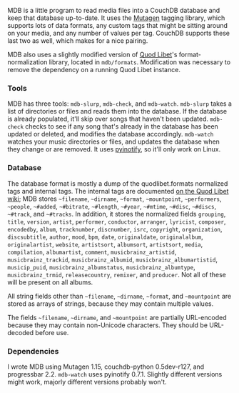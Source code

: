 MDB is a little program to read media files into a CouchDB database
and keep that database up-to-date.
It uses the [Mutagen](code.google.com/p/quodlibet/wiki/Mutagen) tagging library,
which supports lots of data formats,
any custom tags that might be sitting around on your media,
and any number of values per tag.
CouchDB supports these last two as well, which makes for a nice pairing.

MDB also uses a slightly modified version of [Quod Libet](code.google.com/p/quodlibet)'s
format-normalization library, located in `mdb/formats`.
Modification was necessary to remove the dependency on a running Quod Libet instance.

### Tools

MDB has three tools: `mdb-slurp`, `mdb-check`, and `mdb-watch`.
`mdb-slurp` takes a list of directories or files and reads them into the database.
If the database is already populated,
it'll skip over songs that haven't been updated.
`mdb-check` checks to see if any song that's already in the database
has been updated or deleted, and modifies the database accordingly.
`mdb-watch` watches your music directories or files,
and updates the database when they change or are removed.
It uses [pyinotify](http://pyinotify.sourceforge.net/),
so it'll only work on Linux.

### Database

The database format is mostly a dump of the quodlibet.formats normalized tags and internal tags.
The internal tags are documented [on the Quod Libet wiki](http://code.google.com/p/quodlibet/wiki/Guide_InternalTags);
MDB stores `~filename`, `~dirname`, `~format`, `~mountpoint`, `~performers`,  `~people`, `~#added`,
`~#bitrate`, `~#length`, `~#year`, `~#mtime`, `~#disc`, `~#discs`, `~#track`, and `~#tracks`.
In addition, it stores the normalized fields `grouping`, `title`, `version`, `artist`, `performer`,
`conductor`, `arranger`, `lyricist`, `composer`, `encodedby`, `album`, `tracknumber`, `discnumber`,
`isrc`, `copyright`, `organization`, `discsubtitle`, `author`, `mood`, `bpm`, `date`, `originaldate`,
`originalalbum`, `originalartist`, `website`, `artistsort`, `albumsort`, `artistsort`, `media`,
`compilation`, `albumartist`, `comment`, `musicbrainz_artistid`, `musicbrainz_trackid`,
`musicbrainz_albumid`, `musicbrainz_albumartistid`, `musicip_puid`, `musicbrainz_albumstatus`,
`musicbrainz_albumtype`, `musicbrainz_trmid`, `releasecountry`, `remixer`, and `producer`.
Not all of these will be present on all albums.

All string fields other than `~filename`, `~dirname`, `~format`, and `~mountpoint`
are stored as arrays of strings,
because they may contain multiple values.

The fields `~filename`, `~dirname`, and `~mountpoint` are partially URL-encoded
because they may contain non-Unicode characters.
They should be URL-decoded before use.

### Dependencies

I wrote MDB using Mutagen 1.15, couchdb-python 0.5dev-r127, and progressbar 2.2.
`mdb-watch` uses pyinotify 0.7.1.
Slightly different versions might work, majorly different versions probably won't.

